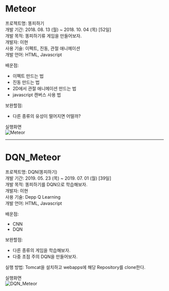 # Meteor
프로젝트명: 똥피하기  
개발 기간: 2018. 08. 13 (월) ~ 2018. 10. 04 (목) [52일]  
개발 목적: 똥피하기류 게임을 만들어보자.  
개발자: 이현  
사용 기술: 이펙트, 진동, 관절 애니메이션  
개발 언어: HTML, Javascript  

배운점:  
 - 이펙트 만드는 법  
 - 진동 만드는 법  
 - 2D에서 관절 애니메이션 만드는 법  
 - javascript 캔버스 사용 법  

보완할점:  
 - 다른 종류의 유성이 떨어지면 어떨까?  
 
실행화면  
![Meteor](https://user-images.githubusercontent.com/28178437/102003466-32429d00-3d4b-11eb-91eb-a0b5b2b8a06c.gif)
 
--------------------------------------------------------
# DQN_Meteor
프로젝트명: DQN(똥피하기)  
개발 기간: 2019. 05. 23 (목) ~ 2019. 07. 01 (월) [39일]  
개발 목적: 똥피하기를 DQN으로 학습해보자.  
개발자: 이현  
사용 기술: Depp Q Learning  
개발 언어: HTML, Javascript  

배운점:  
 - CNN  
 - DQN  

보완할점:  
 - 다른 종류의 게임을 학습해보자.  
 - 다중 초점 주의 DQN을 만들어보자.  
   
실행 방법: Tomcat을 설치하고 webapps에 해당 Repository를 clone한다.  

실행화면  
![DQN_Meteor](https://user-images.githubusercontent.com/28178437/102003171-2ead1700-3d47-11eb-9444-ff39816914c3.gif)

